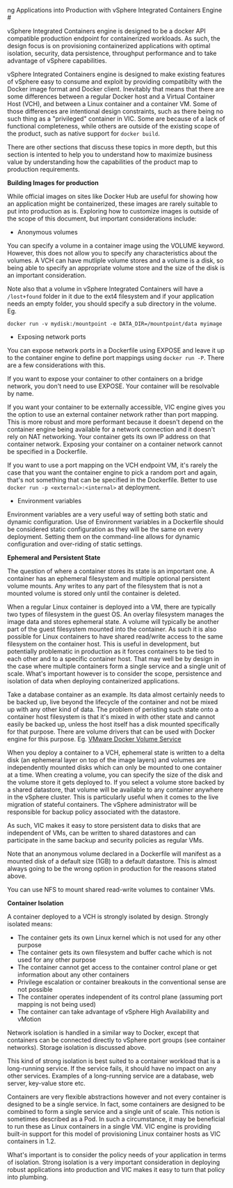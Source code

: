 ng Applications into Production with vSphere Integrated Containers Engine #

vSphere Integrated Containers engine is designed to be a docker API compatible production endpoint for containerized workloads. As such, the design focus is on provisioning containerized applications with optimal isolation, security, data persistence, throughput performance and to take advantage of vSphere capabilities.

vSphere Integrated Containers engine is designed to make existing features of vSphere easy to consume and exploit by providing compatibilty with the Docker image format and Docker client. Inevitably that means that there are some differences between a regular Docker host and a Virtual Container Host (VCH), and between a Linux container and a container VM. Some of those differences are intentional design constraints, such as there being no such thing as a "privileged" container in VIC. Some are because of a lack of functional completeness, while others are outside of the existing scope of the product, such as native support for `docker build`.

There are other sections that discuss these topics in more depth, but this section is intented to help you to understand how to maximize business value by understanding how the capabilities of the product map to production requirements.

**Building Images for production**

While official images on sites like Docker Hub are useful for showing how an application might be containerized, these images are rarely suitable to put into production as is. Exploring how to customize images is outside of the scope of this document, but important considerations include:

- Anonymous volumes

You can specify a volume in a container image using the VOLUME keyword. However, this does not allow you to specify any characteristics about the volumes. A VCH can have mutliple volume stores and a volume is a disk, so being able to specify an appropriate volume store and the size of the disk is an important consideration.

Note also that a volume in vSphere Integrated Containers will have a `/lost+found` folder in it due to the ext4 filesystem and if your application needs an empty folder, you should specify a sub directory in the volume. Eg.

`docker run -v mydisk:/mountpoint -e DATA_DIR=/mountpoint/data myimage`

- Exposing network ports

You can expose network ports in a Dockerfile using EXPOSE and leave it up to the container engine to define port mappings using `docker run -P`. There are a few considerations with this. 

If you want to expose your container to other containers on a bridge network, you don't need to use EXPOSE. Your container will be resolvable by name. 

If you want your container to be externally accessible, VIC engine gives you the option to use an external container network rather than port mapping. This is more robust and more performant because it doesn't depend on the container engine being available for a network connection and it doesn't rely on NAT networking. Your container gets its own IP address on that container network. Exposing your container on a container network cannot be specified in a Dockerfile.

If you want to use a port mapping on the VCH endpoint VM, it's rarely the case that you want the container engine to pick a random port and again, that's not something that can be specified in the Dockerfile. Better to use `docker run -p <external>:<internal>` at deployment.

- Environment variables

Environment variables are a very useful way of setting both static and dynamic configuration. Use of Environment variables in a Dockerfile should be considered static configuration as they will be the same on every deployment. Setting them on the command-line allows for dynamic configuration and over-riding of static settings.

**Ephemeral and Persistent State**

The question of where a container stores its state is an important one. A container has an ephemeral filesystem and multiple optional persistent volume mounts. Any writes to any part of the filesystem that is not a mounted volume is stored only until the container is deleted. 

When a regular Linux container is deployed into a VM, there are typically two types of filesystem in the guest OS. An overlay filesystem manages the image data and stores ephemeral state. A volume will typically be another part of the guest filesystem mounted into the container. As such it is also possible for Linux containers to have shared read/write access to the same filesystem on the container host. This is useful in development, but potentially problematic in production as it forces containers to be tied to each other and to a specific container host. That may well be by design in the case where multiple containers form a single service and a single unit of scale. What's important however is to consider the scope, persistence and isolation of data when deploying containerized applications.

Take a database container as an example. Its data almost certainly needs to be backed up, live beyond the lifecycle of the container and not be mixed up with any other kind of data. The problem of peristing such state onto a container host filesystem is that it's mixed in with other state and cannot easily be backed up, unless the host itself has a disk mounted specifically for that purpose. There are volume drivers that can be used with Docker engine for this purpose. Eg. [VMware Docker Volume Service](https://vmware.github.io/docker-volume-vsphere)

When you deploy a container to a VCH, ephemeral state is written to a delta disk (an ephemeral layer on top of the image layers) and volumes are independently mounted disks which can only be mounted to one container at a time. When creating a volume, you can specify the size of the disk and the volume store it gets deployed to. If you select a volume store backed by a shared datastore, that volume will be available to any container anywhere in the vSphere cluster. This is particularly useful when it comes to the live migration of stateful containers. The vSphere administrator will be responsible for backup policy associated with the datastore.

As such, VIC makes it easy to store persistent data to disks that are independent of VMs, can be written to shared datastores and can participate in the same backup and security policies as regular VMs. 

Note that an anonymous volume declared in a Dockerfile will manifest as a mounted disk of a default size (1GB) to a default datastore. This is almost always going to be the wrong option in production for the reasons stated above.

You can use NFS to mount shared read-write volumes to container VMs.

**Container Isolation**

A container deployed to a VCH is strongly isolated by design. Strongly isolated means:

- The container gets its own Linux kernel which is not used for any other purpose
- The container gets its own filesystem and buffer cache which is not used for any other purpose
- The container cannot get access to the container control plane or get information about any other containers
- Privilege escalation or container breakouts in the conventional sense are not possible
- The container operates independent of its control plane (assuming port mapping is not being used)
- The container can take advantage of vSphere High Availability and vMotion

Network isolation is handled in a similar way to Docker, except that containers can be connected directly to vSphere port groups (see container networks). Storage isolation is discussed above.

This kind of strong isolation is best suited to a container workload that is a long-running service. If the service fails, it should have no impact on any other services. Examples of a long-running service are a database, web server, key-value store etc.

Containers are very flexible abstractions however and not every container is designed to be a single service. In fact, some containers are designed to be combined to form a single service and a single unit of scale. This notion is sometimes described as a Pod. In such a circumstance, it may be beneficial to run these as Linux containers in a single VM. VIC engine is providing built-in support for this model of provisioning Linux container hosts as VIC containers in 1.2.

What's important is to consider the policy needs of your application in terms of isolation. Strong isolation is a very important consideration in deploying robust applications into production and VIC makes it easy to turn that policy into plumbing.





